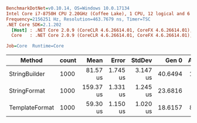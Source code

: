 ``` ini

BenchmarkDotNet=v0.10.14, OS=Windows 10.0.17134
Intel Core i7-8750H CPU 2.20GHz (Coffee Lake), 1 CPU, 12 logical and 6 physical cores
Frequency=2156251 Hz, Resolution=463.7679 ns, Timer=TSC
.NET Core SDK=2.1.202
  [Host] : .NET Core 2.0.9 (CoreCLR 4.6.26614.01, CoreFX 4.6.26614.01), 64bit RyuJIT  [AttachedDebugger]
  Core   : .NET Core 2.0.9 (CoreCLR 4.6.26614.01, CoreFX 4.6.26614.01), 64bit RyuJIT

Job=Core  Runtime=Core  

```
|         Method | count |      Mean |    Error |   StdDev |   Gen 0 | Allocated |
|--------------- |------ |----------:|---------:|---------:|--------:|----------:|
|  StringBuilder |  1000 |  81.57 us | 1.745 us | 3.147 us | 40.6494 |  187.5 KB |
|   StringFormat |  1000 | 159.37 us | 1.331 us | 1.245 us | 23.6816 | 109.38 KB |
| TemplateFormat |  1000 |  59.30 us | 1.150 us | 1.020 us | 18.6157 |  85.94 KB |
